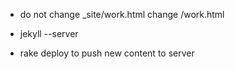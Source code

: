 * do not change _site/work.html change /work.html

* jekyll --server

* rake deploy to push new content to server 
